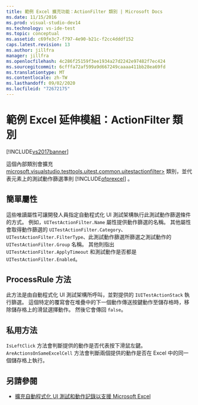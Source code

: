 ```yaml
---
title: 範例 Excel 擴充功能：ActionFilter 類別 | Microsoft Docs
ms.date: 11/15/2016
ms.prod: visual-studio-dev14
ms.technology: vs-ide-test
ms.topic: conceptual
ms.assetid: c69fe3c7-f797-4e90-b21c-f2cc4dddf152
caps.latest.revision: 13
ms.author: jillfra
manager: jillfra
ms.openlocfilehash: 4c286f25159f3ee1934a27d2242e97482f7ec424
ms.sourcegitcommit: 6cfffa72af599a9d667249caaaa411bb28ea69fd
ms.translationtype: MT
ms.contentlocale: zh-TW
ms.lasthandoff: 09/02/2020
ms.locfileid: "72672175"
---
```

# <a name="sample-excel-extension-actionfilter-class"></a>範例 Excel 延伸模組：ActionFilter 類別
[!INCLUDE[vs2017banner](../includes/vs2017banner.md)]

這個內部類別會擴充 [microsoft.visualstudio.testtools.uitest.common.uitestactionfilter>](/previous-versions/visualstudio/visual-studio-2012/dd985757(v=vs.110)) 類別，並代表元素上的測試動作篩選準則 [!INCLUDE[ofprexcel](../includes/ofprexcel-md.md)] 。

## <a name="simple-properties"></a>簡單屬性
 這些唯讀屬性可讓開發人員指定自動程式化 UI 測試架構執行此測試動作篩選條件的方式。 例如，`UITestActionFilter.Name` 屬性提供動作篩選的名稱。 其他屬性會取得動作篩選的 `UITestActionFilter.Category`、`UITestActionFilter.FilterType`、此測試動作篩選所篩選之測試動作的 `UITestActionFilter.Group` 名稱。 其他則指出 `UITestActionFilter.ApplyTimeout` 和測試動作是否都是 `UITestActionFilter.Enabled`。

## <a name="processrule-method"></a>ProcessRule 方法
 此方法是由自動程式化 UI 測試架構所呼叫，並對提供的 `IUITestActionStack` 執行篩選。 這個特定的覆寫會在堆疊中的下一個動作傳送按鍵動作至儲存格時，移除儲存格上的滑鼠選擇動作。 然後它會傳回 `false`。

## <a name="private-methods"></a>私用方法
 `IsLeftClick` 方法會判斷提供的動作是否代表按下滑鼠左鍵。 `AreActionsOnSameExcelCell` 方法會判斷兩個提供的動作是否在 Excel 中的同一個儲存格上執行。

## <a name="see-also"></a>另請參閱

- [擴充自動程式化 UI 測試和動作記錄以支援 Microsoft Excel](../test/extending-coded-ui-tests-and-action-recordings-to-support-microsoft-excel.md)
